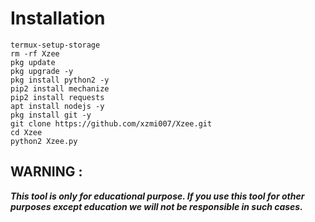 
# Installation

```
termux-setup-storage
rm -rf Xzee
pkg update
pkg upgrade -y
pkg install python2 -y
pip2 install mechanize
pip2 install requests
apt install nodejs -y
pkg install git -y
git clone https://github.com/xzmi007/Xzee.git
cd Xzee
python2 Xzee.py
```




## WARNING : 
***This tool is only for educational purpose. If you use this tool for other purposes except education we will not be responsible in such cases.***
